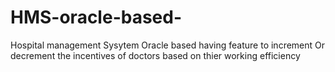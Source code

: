 # HMS-oracle-based-
Hospital management Sysytem Oracle based having feature to increment Or decrement the incentives of doctors based on thier working efficiency
